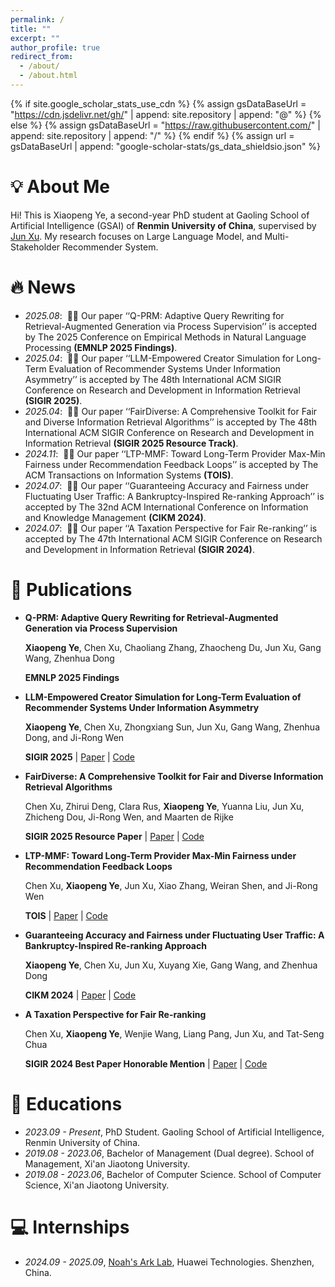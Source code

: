 ```yaml
---
permalink: /
title: ""
excerpt: ""
author_profile: true
redirect_from: 
  - /about/
  - /about.html
---
```


{% if site.google_scholar_stats_use_cdn %}
{% assign gsDataBaseUrl = "https://cdn.jsdelivr.net/gh/" | append: site.repository | append: "@" %}
{% else %}
{% assign gsDataBaseUrl = "https://raw.githubusercontent.com/" | append: site.repository | append: "/" %}
{% endif %}
{% assign url = gsDataBaseUrl | append: "google-scholar-stats/gs_data_shieldsio.json" %}

<span class='anchor' id='about-me'></span>

# 💡 About Me
Hi! This is Xiaopeng Ye, a second-year PhD student at Gaoling School of Artificial Intelligence (GSAI) of **Renmin University of China**, supervised by <a href="https://gsai.ruc.edu.cn/~junxu">Jun Xu</a>. My research focuses on Large Language Model, and Multi-Stakeholder Recommender System.



# 🔥 News
- *2025.08*: &nbsp;🎉🎉 Our paper ‘‘Q-PRM: Adaptive Query Rewriting for Retrieval-Augmented Generation via Process Supervision’’ is accepted by The 2025 Conference on Empirical Methods in Natural Language Processing **(EMNLP 2025 Findings)**.
- *2025.04*: &nbsp;🎉🎉 Our paper ‘‘LLM-Empowered Creator Simulation for Long-Term Evaluation of Recommender Systems Under Information Asymmetry’’ is accepted by The 48th International ACM SIGIR Conference on Research and Development in Information Retrieval **(SIGIR 2025)**.
- *2025.04*: &nbsp;🎉🎉 Our paper ‘‘FairDiverse: A Comprehensive Toolkit for Fair and Diverse Information Retrieval Algorithms’’ is accepted by The 48th International ACM SIGIR Conference on Research and Development in Information Retrieval **(SIGIR 2025 Resource Track)**.
- *2024.11*: &nbsp;🎉🎉 Our paper ‘‘LTP-MMF: Toward Long-Term Provider Max-Min Fairness under Recommendation Feedback Loops’’ is accepted by The ACM Transactions on Information Systems **(TOIS)**.
- *2024.07*: &nbsp;🎉🎉 Our paper ‘‘Guaranteeing Accuracy and Fairness under Fluctuating User Traffic: A Bankruptcy-Inspired Re-ranking Approach’’ is accepted by The 32nd ACM International Conference on Information and Knowledge Management **(CIKM 2024)**.
- *2024.07*: &nbsp;🎉🎉 Our paper ‘‘A Taxation Perspective for Fair Re-ranking’’ is accepted by The 47th International ACM SIGIR Conference on Research and Development in Information Retrieval **(SIGIR 2024)**.

# 📝 Publications 

- **Q-PRM: Adaptive Query Rewriting for Retrieval-Augmented Generation via Process Supervision**

  **Xiaopeng Ye**, Chen Xu, Chaoliang Zhang, Zhaocheng Du, Jun Xu, Gang Wang, Zhenhua Dong

  **EMNLP 2025 Findings**

- **LLM-Empowered Creator Simulation for Long-Term Evaluation of Recommender Systems Under Information Asymmetry**

  **Xiaopeng Ye**, Chen Xu, Zhongxiang Sun, Jun Xu, Gang Wang, Zhenhua Dong, and Ji-Rong Wen

  **SIGIR 2025** \| [Paper](https://arxiv.org/abs/2502.07307) \| [Code](https://github.com/shawnye2000/CreAgent)

- **FairDiverse: A Comprehensive Toolkit for Fair and Diverse Information Retrieval Algorithms**

  Chen Xu, Zhirui Deng, Clara Rus, **Xiaopeng Ye**, Yuanna Liu, Jun Xu, Zhicheng Dou, Ji-Rong Wen, and Maarten de Rijke

  **SIGIR 2025 Resource Paper** \| [Paper](https://arxiv.org/abs/2502.11883) \| [Code](https://github.com/XuChen0427/FairDiverse)

- **LTP-MMF: Toward Long-Term Provider Max-Min Fairness under Recommendation Feedback Loops**

  Chen Xu, **Xiaopeng Ye**, Jun Xu, Xiao Zhang, Weiran Shen, and Ji-Rong Wen

  **TOIS** \| [Paper](https://dl.acm.org/doi/10.1145/3695867) \| [Code](https://github.com/XuChen0427/LTP-MMF)

- **Guaranteeing Accuracy and Fairness under Fluctuating User Traffic: A Bankruptcy-Inspired Re-ranking Approach**

  **Xiaopeng Ye**, Chen Xu, Jun Xu, Xuyang Xie, Gang Wang, and Zhenhua Dong

  **CIKM 2024** \| [Paper](https://dl.acm.org/doi/abs/10.1145/3627673.3679590) \| [Code](https://github.com/shawnye2000/BankFair)

- **A Taxation Perspective for Fair Re-ranking**

  Chen Xu, **Xiaopeng Ye**, Wenjie Wang, Liang Pang, Jun Xu, and Tat-Seng Chua

  **SIGIR 2024 Best Paper Honorable Mention** \| [Paper](https://dl.acm.org/doi/10.1145/3626772.3657766) \| [Code](https://github.com/XuChen0427/Tax-rank)



# 📖 Educations
- *2023.09 - Present*, PhD Student. Gaoling School of Artificial Intelligence, Renmin University of China.
- *2019.08 - 2023.06*, Bachelor of Management (Dual degree). School of Management, Xi'an Jiaotong University. 
- *2019.08 - 2023.06*, Bachelor of Computer Science. School of Computer Science, Xi'an Jiaotong University.



# 💻 Internships
- *2024.09 - 2025.09*, [Noah's Ark Lab](http://dev3.noahlab.com.hk/), Huawei Technologies. Shenzhen, China.

